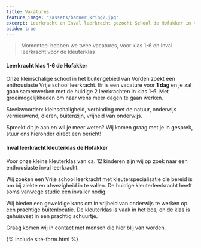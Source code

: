 ```yaml
---
title: Vacatures
feature_image: "/assets/banner_kring2.jpg"
excerpt: Leerkracht en Inval leerkracht gezocht School de Hofakker in Vorden
aside: true
---
```

> Momenteel hebben we twee vacatures, voor klas 1-6 en Inval leerkracht voor de kleuterklas

#### Leerkracht klas 1-6 de Hofakker

Onze kleinschalige school in het buitengebied van Vorden zoekt een enthousiaste Vrije school leerkracht. Er is een vacature voor **1 dag** en je zal gaan samenwerken met de huidige 2 leerkrachten in klas 1-6. Met groeimogelijkheden om naar wens meer dagen te gaan werken.

Steekwoorden: kleinschaligheid, verbinding met de natuur, onderwijs vernieuwend, dieren, buitenzijn, vrijheid van onderwijs.

Spreekt dit je aan en wil je meer weten? Wij komen graag met je in gesprek, stuur ons hieronder direct een bericht!

#### Inval leerkracht kleuterklas de Hofakker

Voor onze kleine kleuterklas van ca. 12 kinderen zijn wij op zoek naar een enthousiaste inval leerkracht.

Wij zoeken een Vrije school leerkracht met kleuterspecialisatie die bereid is om bij ziekte en afwezigheid in te vallen. De huidige kleuterleerkracht heeft soms vanwege studie een invaller nodig.

Wij bieden een geweldige kans om in vrijheid van onderwijs te werken op een prachtige buitenlocatie. De kleuterklas is vaak in het bos, en de klas is gehuisvest in een prachtig schuurtje.

Graag komen wij in contact met mensen die hier blij van worden.

{% include site-form.html %}
